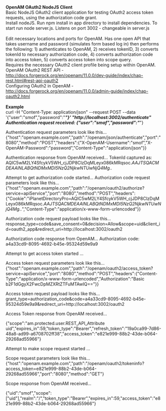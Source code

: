 <b>OpenAM OAuth2 NodeJS Client</b>
<br/>
Basic NodeJS OAuth2 client application for testing OAuth2 access token requests, using the authorization code grant.
<br/>
Install nodeJS.  Run npm install in app directory to install dependencies.  To start run node server.js.  Listens on port 3002 - changeable in server.js
<br/>
<br/>
Edit necessary locations and ports for OpenAM.  Has one open API that takes username and password (simulates form based log in) then performs the following: 1) authenticates to OpenAM, 2) receives tokenID, 3) converts tokenId to necessary
authorization code, 4) converts authorization code into access token, 5) converts access token into scope query.
<br/>
Requires the necessary OAuth2 client profile being setup within OpenAM.
<br/>
OpenAM OAuth2 REST API - http://docs.forgerock.org/en/openam/11.0.0/dev-guide/index/chap-rest.html#rest-api-oauth2
<br/>
Configuring OAuth2 in OpenAM - http://docs.forgerock.org/en/openam/11.0.0/admin-guide/index/chap-oauth2.html
<br/>
<br/>
<b>Example</b>
<br/>
curl -H "Content-Type: application/json" --request POST --data '{"user":"smof","password":"*******"}' "http://localhost:3002/authenticate"
<br/>
Authentication request received:
{"user":"smof","password":"*******"}

Authentication request parameters look like this...
{"host":"openam.example.com","path":"/openam/json/authenticate","port":"8080","method":"POST","headers":{"X-OpenAM-Username":"smof","X-OpenAM-Password":"password","Content-Type":"application/json"}}

Authentication response from OpenAM received...
TokenId captured as: AQIC5wM2LY4SfcykV5WH_cjJDP8ClzDqMLeyx086kMRqsoc.*AAJTSQACMDEAAlNLABQtNDMxMDI5NzQ2NjkwNTUwNjQ4Mg..*

Attempt to get authorization code started...
Authorization code request parameters look like this...
{"host":"openam.example.com","path":"/openam/oauth2/authorize?service=apiService","port":"8080","method":"POST","headers":{"Cookie":"iPlanetDirectoryPro=AQIC5wM2LY4SfcykV5WH_cjJDP8ClzDqMLeyx086kMRqsoc.*AAJTSQACMDEAAlNLABQtNDMxMDI5NzQ2NjkwNTUwNjQ4Mg..*","Content-Type":"application/x-www-form-urlencoded"}}

Authorization code request payload looks like this...
response_type=code&save_consent=0&decision=Allow&scope=uid&client_id=oauth2_app&redirect_uri=http://localhost:3002/oauth2

Authorization code response from OpenAM...
Authorization code: a4a33cd9-8095-4692-b45e-95324d59e9a9

Attempt to get access token started ... 

Access token request parameters look like this...
{"host":"openam.example.com","path":"/openam/oauth2/access_token?service=apiService","port":"8080","method":"POST","headers":{"Content-Type":"application/x-www-form-urlencoded","Authorization":"Basic b2F1dGgyX2FwcDpMZXRtZTFuMTAwIQ=="}}

Access token request payload looks like this...
grant_type=authorization_code&code=a4a33cd9-8095-4692-b45e-95324d59e9a9&redirect_uri=http://localhost:3002/oauth2

Access Token response from OpenAM received...

{"scope":"am.protected.user.REST_API_Attribute uid","expires_in":59,"token_type":"Bearer","refresh_token":"19a0ca99-7d86-48a8-ad99-a6708702ff38","access_token":"e821e999-88b2-43de-b064-29268ad55966"}


Attempt to make scope request started ... 

Scope request parameters look like this...
{"host":"openam.example.com","path":"/openam/oauth2/tokeninfo?access_token=e821e999-88b2-43de-b064-29268ad55966","port":"8080","method":"GET"}

Scope response from OpenAM received...

{"uid":"smof","scope":["uid"],"realm":"/","token_type":"Bearer","expires_in":59,"access_token":"e821e999-88b2-43de-b064-29268ad55966"}


